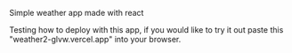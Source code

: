 Simple weather app made with react

Testing how to deploy with this app, if you would like to try it out paste this "weather2-glvw.vercel.app" into your browser. 
